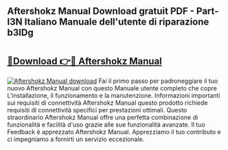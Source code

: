 ## Aftershokz Manual Download gratuit PDF - Part-l3N Italiano Manuale dell'utente di riparazione b3lDg

# <h2><a href="http://dfbtpn7.blite.top/?on=Aftershokz+Manual">🔗Download 👉🔴 Aftershokz Manual</a></h2>

[![Aftershokz Manual download](https://i.imgur.com/lujVjoI.png)](http://dfbtpn7.blite.top/?on=Aftershokz+Manual)
Fai il primo passo per padroneggiare il tuo nuovo Aftershokz Manual con questo Manuale utente completo che copre L'installazione, il funzionamento e la manutenzione. Informazioni importanti sui requisiti di connettività Aftershokz Manual questo prodotto richiede requisiti di connettività specifici per prestazioni ottimali. Questo straordinario Aftershokz Manual offre una perfetta combinazione di funzionalità e facilità d'uso grazie alle sue funzionalità avanzate. Il tuo Feedback è apprezzato Aftershokz Manual. Apprezziamo il tuo contributo e ci impegniamo a fornirti un servizio eccezionale.
